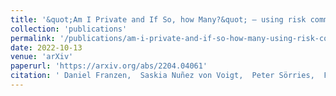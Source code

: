 ```yaml
---
title: '&quot;Am I Private and If So, how Many?&quot; – using risk communication formats for making differential privacy understandable'
collection: 'publications'
permalink: '/publications/am-i-private-and-if-so-how-many-using-risk-communication-formats-for-making-differential-privacy-understandable'
date: 2022-10-13
venue: 'arXiv'
paperurl: 'https://arxiv.org/abs/2204.04061'
citation: ' Daniel Franzen,  Saskia Nuñez von Voigt,  Peter Sörries,  Florian Tschorsch,  Claudia Müller-Birn, "&amp;quot;Am I Private and If So, how Many?&amp;quot; – using risk communication formats for making differential privacy understandable." arXiv, 2022.'
---
```



